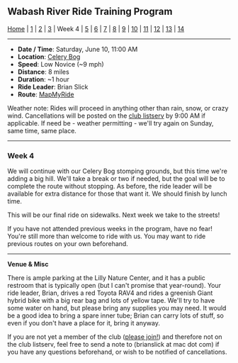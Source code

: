 ## Wabash River Ride Training Program

[Home](../README.md) | [1](wrrtp_week1.md) | [2](wrrtp_week2.md) | [3](wrrtp_week3.md) | Week 4 | [5](wrrtp_week5.md) | [6](wrrtp_week6.md) | [7](wrrtp_week7.md) | [8](wrrtp_week8.md) | [9](wrrtp_week9.md) | [10](wrrtp_week10.md) | [11](wrrtp_week11.md) | [12](wrrtp_week12.md) | [13](wrrtp_week13.md) | [14](wrrtp_week14.md)

----

* **Date / Time**: Saturday, June 10, 11:00 AM
* **Location**: [Celery Bog](https://mapsengine.google.com/map/edit?mid=zV7CIYfA0Jks.k1UqM1eQ3X4s)
* **Speed**: Low Novice (~9 mph)
* **Distance**: 8 miles
* **Duration**: ~1 hour
* **Ride Leader**: Brian Slick
* **Route**: [MapMyRide](https://www.mapmyride.com/routes/view/1502042647)

Weather note: Rides will proceed in anything other than rain, snow, or crazy wind. Cancellations will be posted on the [club listserv](http://wrcc-in.org/wp/?page_id=89) by 9:00 AM if applicable. If need be - weather permitting - we'll try again on Sunday, same time, same place.

----

### Week 4

We will continue with our Celery Bog stomping grounds, but this time we're adding a big hill. We'll take a break or two if needed, but the goal will be to complete the route without stopping. As before, the ride leader will be available for extra distance for those that want it. We should finish by lunch time.

This will be our final ride on sidewalks. Next week we take to the streets!

If you have not attended previous weeks in the program, have no fear! You're still more than welcome to ride with us. You may want to ride previous routes on your own beforehand.

----

**Venue & Misc**

There is ample parking at the Lilly Nature Center, and it has a public restroom that is typically open (but I can't promise that year-round). Your ride leader, Brian, drives a red Toyota RAV4 and rides a greenish Giant hybrid bike with a big rear bag and lots of yellow tape. We'll try to have some water on hand, but please bring any supplies you may need. It would be a good idea to bring a spare inner tube; Brian can carry lots of stuff, so even if you don't have a place for it, bring it anyway.

If you are not yet a member of the club ([please join!](http://wrcc-in.org/wp/?page_id=85)) and therefore not on the club listserv, feel free to send a note to (brianslick at mac dot com) if you have any questions beforehand, or wish to be notified of cancellations.